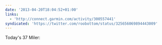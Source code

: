 ```yaml
---
date: '2013-04-20T18:04:52+01:00'
links:
  - 'http://connect.garmin.com/activity/300557441'
syndicated: 'https://twitter.com/roobottom/status/325656069894443009'
---
```

Today's 37 Miler: 
